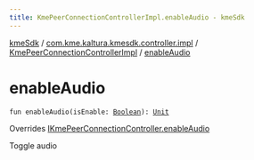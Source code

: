 ```yaml
---
title: KmePeerConnectionControllerImpl.enableAudio - kmeSdk
---
```


[kmeSdk](../../index.html) / [com.kme.kaltura.kmesdk.controller.impl](../index.html) / [KmePeerConnectionControllerImpl](index.html) / [enableAudio](./enable-audio.html)

# enableAudio

`fun enableAudio(isEnable: `[`Boolean`](https://kotlinlang.org/api/latest/jvm/stdlib/kotlin/-boolean/index.html)`): `[`Unit`](https://kotlinlang.org/api/latest/jvm/stdlib/kotlin/-unit/index.html)

Overrides [IKmePeerConnectionController.enableAudio](../../com.kme.kaltura.kmesdk.controller/-i-kme-peer-connection-controller/enable-audio.html)

Toggle audio

